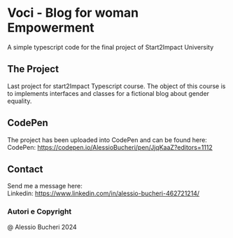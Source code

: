 # **Voci - Blog for woman Empowerment**

A simple typescript code for the final project of Start2Impact University

## The Project

Last project for start2Impact Typescript course.
The object of this course is to implements interfaces and classes for a fictional blog about gender equality.

## CodePen

The project has been uploaded into CodePen and can be found here:
CodePen: https://codepen.io/AlessioBucheri/pen/JjqKaaZ?editors=1112

## Contact

Send me a message here: </br>
Linkedin: https://www.linkedin.com/in/alessio-bucheri-462721214/

### Autori e Copyright

@ Alessio Bucheri 2024

